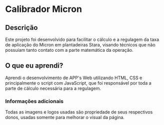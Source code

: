 # Calibrador Micron

## Descrição

Este projeto foi desenvolvido para facilitar o cálculo e a regulagem da taxa de aplicação do Micron em plantadeiras Stara, visando técnicos que não possuíam tanto contato com a parte matemática da operação.

## O que eu aprendi?

Aprendi o desenvolvimento de APP's Web utilizando HTML, CSS e principalmente o script com JavaScript, que foi responsável por toda a parte de cálculo necessária para a regulagem.

### Informações adicionais

Todas as imagens e logos usadas são propriedade de seus respectivos donos, usadas somente para melhorar o visual da página.
